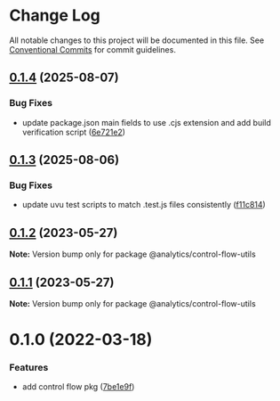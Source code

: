 # Change Log

All notable changes to this project will be documented in this file.
See [Conventional Commits](https://conventionalcommits.org) for commit guidelines.

## [0.1.4](https://github.com/DavidWells/analytics/compare/@analytics/control-flow-utils@0.1.3...@analytics/control-flow-utils@0.1.4) (2025-08-07)


### Bug Fixes

* update package.json main fields to use .cjs extension and add build verification script ([6e721e2](https://github.com/DavidWells/analytics/commit/6e721e2d06bc7b551d5fcbb97d83280815fd6bed))





## [0.1.3](https://github.com/DavidWells/analytics/compare/@analytics/control-flow-utils@0.1.2...@analytics/control-flow-utils@0.1.3) (2025-08-06)


### Bug Fixes

* update uvu test scripts to match .test.js files consistently ([f11c814](https://github.com/DavidWells/analytics/commit/f11c8142862a9ff4a7c102411f3b40cf2689aa51))





## [0.1.2](https://github.com/DavidWells/analytics/tree/master/packages/analytics-util-control-flow-utils/compare/@analytics/control-flow-utils@0.1.1...@analytics/control-flow-utils@0.1.2) (2023-05-27)

**Note:** Version bump only for package @analytics/control-flow-utils





## [0.1.1](https://github.com/DavidWells/analytics/tree/master/packages/analytics-util-control-flow-utils/compare/@analytics/control-flow-utils@0.1.0...@analytics/control-flow-utils@0.1.1) (2023-05-27)

**Note:** Version bump only for package @analytics/control-flow-utils





# 0.1.0 (2022-03-18)


### Features

* add control flow pkg ([7be1e9f](https://github.com/DavidWells/analytics/tree/master/packages/analytics-util-control-flow-utils/commit/7be1e9f11c213e4a2a9887659e813c846f220aa7))
